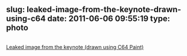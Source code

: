 slug: leaked-image-from-the-keynote-drawn-using-c64
date: 2011-06-06 09:55:19
type: photo
---

<a href="http://mlkshk.com/p/343P"><img src="{{@asset.url swerner/tumblr/2011-06-06-leaked-image-from-the-keynote-drawn-using-c64-bd03412058.jpeg}}" alt=""/></a>

[Leaked image from the keynote (drawn using C64 Paint)](http://mlkshk.com/p/343P)
